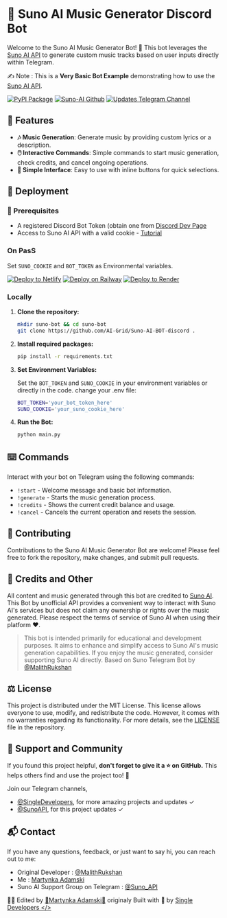# 🎵 Suno AI Music Generator Discord Bot

Welcome to the Suno AI Music Generator Bot! 🤖 This bot leverages the [Suno AI API](https://github.com/Malith-Rukshan/Suno-API) to generate custom music tracks based on user inputs directly within Telegram.

✍️ Note : This is a **Very Basic Bot Example** demonstrating how to use the [Suno AI API](https://github.com/Malith-Rukshan/Suno-API).

[![PyPI Package](https://img.shields.io/badge/PyPi-Library-1cd760?logo=pypi&style=flat)](https://pypi.org/project/SunoAI/)
[![Suno-AI Github](https://img.shields.io/badge/Github-Suno--API-blue?logo=github&style=flat)](https://github.com/Malith-Rukshan/Suno-API)
[![Updates Telegram Channel](https://img.shields.io/badge/Updates-@SunoAPI-blue?logo=telegram&style=flat)](https://t.me/SunoAPI)

## 🌟 Features

- **🎶 Music Generation**: Generate music by providing custom lyrics or a description.
- **🖱️ Interactive Commands**: Simple commands to start music generation, check credits, and cancel ongoing operations.
- **👥 Simple Interface**: Easy to use with inline buttons for quick selections.

## 🚀 Deployment

### 🔧 Prerequisites

- A registered Discord Bot Token (obtain one from [Discord Dev Page](https://discord.com/developers/applications/)
- Access to Suno AI API with a valid cookie - [Tutorial](https://github.com/Malith-Rukshan/Suno-API/tree/main?tab=readme-ov-file#-prerequisites)

### On PasS

Set `SUNO_COOKIE` and `BOT_TOKEN` as Environmental variables.

[![Deploy to Netlify](https://www.netlify.com/img/deploy/button.svg)](https://app.netlify.com/start/deploy?repository=https://github.com/AI-Grid/Suno-AI-BOT-discord/)
[![Deploy on Railway](https://railway.app/button.svg)](https://railway.app/new/template?template=https://github.com/AI-Grid/Suno-AI-BOT-discord/)
[![Deploy to Render](https://render.com/images/deploy-to-render-button.svg)](https://render.com/deploy)

### Locally

1. **Clone the repository:**

    ```bash
    mkdir suno-bot && cd suno-bot
    git clone https://github.com/AI-Grid/Suno-AI-BOT-discord .
    
    ```

2. **Install required packages:**

    ```bash
    pip install -r requirements.txt
    ```

3. **Set Environment Variables:**

    Set the `BOT_TOKEN` and `SUNO_COOKIE` in your environment variables or directly in the code.
    change your .env file:
    ```bash
   BOT_TOKEN='your_bot_token_here'
   SUNO_COOKIE='your_suno_cookie_here'
    ```

4. **Run the Bot:**

    ```bash
    python main.py
    ```

## ⌨️ Commands

Interact with your bot on Telegram using the following commands:

- `!start` - Welcome message and basic bot information.
- `!generate` - Starts the music generation process.
- `!credits` - Shows the current credit balance and usage.
- `!cancel` - Cancels the current operation and resets the session.

## 🤝 Contributing

Contributions to the Suno AI Music Generator Bot are welcome! Please feel free to fork the repository, make changes, and submit pull requests.

## 🎯 Credits and Other
All content and music generated through this bot are credited to [Suno AI](https://suno.ai/). This Bot by unofficial API provides a convenient way to interact with Suno AI's services but does not claim any ownership or rights over the music generated. Please respect  the terms of service of Suno AI when using their platform ❤️.

> This bot is intended primarily for educational and development purposes. It aims to enhance and simplify access to Suno AI's music generation capabilities. If you enjoy the music generated, consider supporting Suno AI directly.
> Based on Suno Telegram Bot by [@MalithRukshan](https://t.me/MalithRukshan)

## ⚖️ License
This project is distributed under the MIT License. This license allows everyone to use, modify, and redistribute the code. However, it comes with no warranties regarding its functionality. For more details, see the [LICENSE](https://github.com/Malith-Rukshan/Suno-API/blob/main/LICENSE) file in the repository.

## 🌟 Support and Community
If you found this project helpful, **don't forget to give it a ⭐ on GitHub.** This helps others find and use the project too! 🫶

Join our Telegram channels, 

- [@SingleDevelopers](https://t.me/SingleDevelopers), for more amazing projects and updates ✓
- [@SunoAPI](https://t.me/SunoAPI), for this project updates ✓

## 📬 Contact
If you have any questions, feedback, or just want to say hi, you can reach out to me:

- Original Developer : [@MalithRukshan](https://t.me/MalithRukshan)
- Me : [Martynka Adamski](tps://my.secondlife.com/martynka.adamski)
- Suno AI Support Group on Telegram : [@Suno_API](https://t.me/Suno_API)

🧑‍💻 Edited by [💖Martynka Adamski💖](htps://my.secondlife.com/martynka.adamski) originaly Built with 💖 by [Single Developers </> ](https://t.me/SingleDevelopers)
